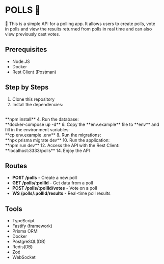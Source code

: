 # POLLS 🎢
🎢 This is a simple API for a polling app. It allows users to create polls, vote in polls and view the results returned from polls in real time and can also view previously cast votes. 

## Prerequisites

* Node.JS
* Docker
* Rest Client (Postman)

## Step by Steps

1. Clone this repository
2. Install the dependencies:
  <br/>
   **npm install**
4. Run the database:
   <br/>
   **docker-compose up -d**
6. Copy the **env.example** file to **env** and fill in the environment variables:
   <br/>
   **cp env.example .env**
8. Run the migrations:
   <br/>
   **npx prisma migrate dev**
10. Run the application:
    <br/>
   **npm run dev**
12. Access the API with the Rest Client:
    <br/>
   **localhost:3333/polls**
14. Enjoy the API

## Routes

* **POST /polls** - Create a new poll
* **GET /polls/:pollId** - Get data from a poll
* **POST /polls/:pollId/votes** - Vote on a poll
* **WS /polls/:pollId/results** - Real-time poll results

## Tools

- TypeScript
- Fastify (framework)
- Prisma ORM
- Docker
- PostgreSQL(DB)
- Redis(DB)
- Zod
- WebSocket
